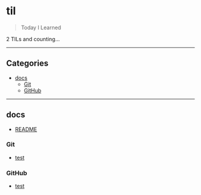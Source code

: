 # til

> Today I Learned

2 TILs and counting...

---

## Categories

- [docs](#docs)
  - [Git](#Git)
  - [GitHub](#GitHub)

---

## docs

- [README](https://github.com/masuonline/til/blob/master/docs/README.md)

### Git

- [test](https://github.com/masuonline/til/blob/master/docs/Git/test.md)

### GitHub

- [test](https://github.com/masuonline/til/blob/master/docs/GitHub/test.md)
